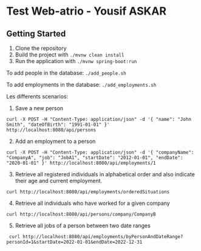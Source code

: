 # Test Web-atrio - Yousif ASKAR

## Getting Started

1. Clone the repository
2. Build the project with `./mvnw clean install`
3. Run the application with `./mvnw spring-boot:run`


To add people in the database: `./add_people.sh`


To add employments in the database: `./add_employments.sh`

Les differents scenarios: 

1. Save a new person

`
curl -X POST -H "Content-Type: application/json" -d '{
"name": "John Smith",
"dateOfBirth": "1991-01-01"
}' http://localhost:8080/api/persons
`


2. Add an employment to a person

`
curl -X POST -H "Content-Type: application/json" -d '{
"companyName": "CompanyA",
"job": "JobA1",
"startDate": "2012-01-01",
"endDate": "2020-01-01"
}' http://localhost:8080/api/employments/1
`


3. Retrieve all registered individuals in alphabetical order and also indicate their age and current employment.

`curl http://localhost:8080/api/employments/orderedSituations`


4. Retrieve all individuals who have worked for a given company

`curl http://localhost:8080/api/persons/company/CompanyB`


5. Retrieve all jobs of a person between two date ranges

` curl http://localhost:8080/api/employments/byPersonAndDateRange?personId=1&startDate=2022-01-01&endDate=2022-12-31`